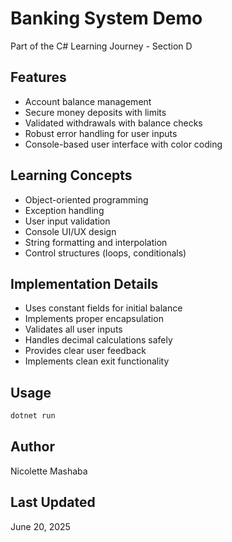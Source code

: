 # Banking System Demo

Part of the C# Learning Journey - Section D

## Features
- Account balance management
- Secure money deposits with limits
- Validated withdrawals with balance checks
- Robust error handling for user inputs
- Console-based user interface with color coding

## Learning Concepts
- Object-oriented programming
- Exception handling
- User input validation
- Console UI/UX design
- String formatting and interpolation
- Control structures (loops, conditionals)

## Implementation Details
- Uses constant fields for initial balance
- Implements proper encapsulation
- Validates all user inputs
- Handles decimal calculations safely
- Provides clear user feedback
- Implements clean exit functionality

## Usage
```bash
dotnet run
```

## Author
Nicolette Mashaba

## Last Updated
June 20, 2025